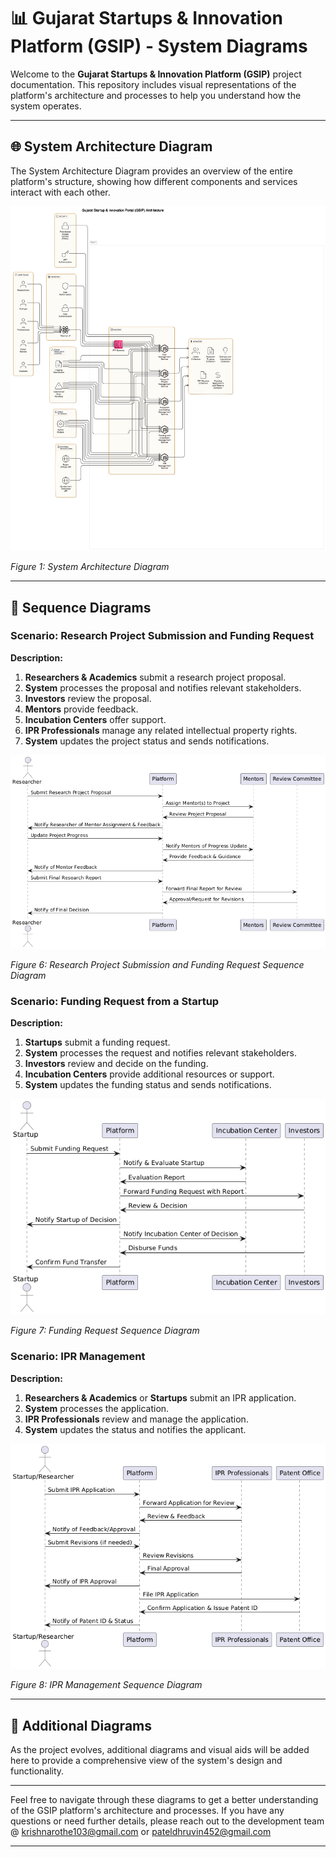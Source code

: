 # 📊 Gujarat Startups & Innovation Platform (GSIP) - System Diagrams

Welcome to the **Gujarat Startups & Innovation Platform (GSIP)** project documentation. This repository includes visual representations of the platform's architecture and processes to help you understand how the system operates.

---

## 🌐 System Architecture Diagram

The System Architecture Diagram provides an overview of the entire platform's structure, showing how different components and services interact with each other.

![System Architecture Diagram](Documentation/Diagrams/system-architecture.png)

*Figure 1: System Architecture Diagram*

---


## 🔄 Sequence Diagrams

### **Scenario: Research Project Submission and Funding Request**

**Description:**

1. **Researchers & Academics** submit a research project proposal.
2. **System** processes the proposal and notifies relevant stakeholders.
3. **Investors** review the proposal.
4. **Mentors** provide feedback.
5. **Incubation Centers** offer support.
6. **IPR Professionals** manage any related intellectual property rights.
7. **System** updates the project status and sends notifications.

![Research Project Sequence Diagram](Documentation/Diagrams/research_project.png)

*Figure 6: Research Project Submission and Funding Request Sequence Diagram*

### **Scenario: Funding Request from a Startup**

**Description:**

1. **Startups** submit a funding request.
2. **System** processes the request and notifies relevant stakeholders.
3. **Investors** review and decide on the funding.
4. **Incubation Centers** provide additional resources or support.
5. **System** updates the funding status and sends notifications.

![Funding Request Sequence Diagram](Documentation/Diagrams/start_sequence.png)

*Figure 7: Funding Request Sequence Diagram*

### **Scenario: IPR Management**

**Description:**

1. **Researchers & Academics** or **Startups** submit an IPR application.
2. **System** processes the application.
3. **IPR Professionals** review and manage the application.
4. **System** updates the status and notifies the applicant.

![IPR Management Sequence Diagram](Documentation/Diagrams/IPR_management.png)

*Figure 8: IPR Management Sequence Diagram*

---

## 🎨 Additional Diagrams

As the project evolves, additional diagrams and visual aids will be added here to provide a comprehensive view of the system's design and functionality.

---

Feel free to navigate through these diagrams to get a better understanding of the GSIP platform's architecture and processes. If you have any questions or need further details, please reach out to the development team @ krishnarothe103@gmail.com or pateldhruvin452@gmail.com 

---


